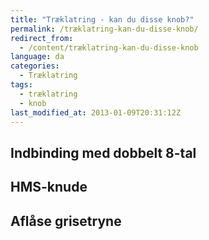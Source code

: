 ```yaml
---
title: "Træklatring - kan du disse knob?"
permalink: /træklatring-kan-du-disse-knob/
redirect_from:
  - /content/træklatring-kan-du-disse-knob
language: da
categories:
  - Træklatring
tags:
  - træklatring
  - knob
last_modified_at: 2013-01-09T20:31:12Z
---
```


Indbinding med dobbelt 8-tal
----------------------------

HMS-knude
---------

Aflåse grisetryne
-----------------
